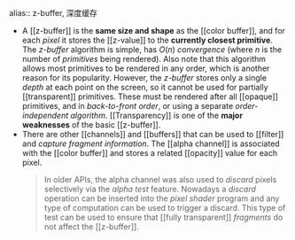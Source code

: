 alias:: z-buffer, 深度缓存

- A [[z-buffer]] is the **same size and shape** as the [[color buffer]], and for each *pixel* it stores the [[z-value]] to the **currently closest primitive**. 
  The *z-buffer* algorithm is simple, has $O(n)$ *convergence* (where $n$ is the number of *primitives* being rendered). 
  Also note that this algorithm allows most primitives to be rendered in any order, which is another reason for its popularity. 
  However, the *z-buffer* stores only a single *depth* at each point on the screen, so it cannot be used for partially [[transparent]] primitives. These must be rendered after all [[opaque]] primitives, and in *back-to-front order*, or using a separate *order-independent algorithm*. 
  [[Transparency]] is one of the **major weaknesses** of the basic [[z-buffer]].
- There are other [[channels]] and [[buffers]] that can be used to [[filter]] and *capture* *fragment information*. 
  The [[alpha channel]] is associated with the [[color buffer]] and stores a related [[opacity]] value for each pixel.
  >In older APIs, the alpha channel was also used to *discard* pixels selectively via the *alpha test* feature. Nowadays a *discard* operation can be inserted into the *pixel shader* program and any type of computation can be used to trigger a discard. 
  This type of test can be used to ensure that [[fully transparent]] *fragments* do not affect the [[z-buffer]].